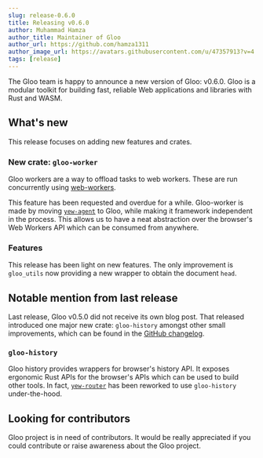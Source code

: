 ```yaml
---
slug: release-0.6.0 
title: Releasing v0.6.0 
author: Muhammad Hamza 
author_title: Maintainer of Gloo
author_url: https://github.com/hamza1311
author_image_url: https://avatars.githubusercontent.com/u/47357913?v=4
tags: [release]
---
```


The Gloo team is happy to announce a new version of Gloo: v0.6.0. Gloo is a modular toolkit for building fast, reliable
Web applications and libraries with Rust and WASM.

## What's new

This release focuses on adding new features and crates.

### New crate: `gloo-worker`

Gloo workers are a way to offload tasks to web workers. These are run concurrently using
[web-workers](https://developer.mozilla.org/en-US/docs/Web/API/Web_Workers_API/Using_web_workers).

This feature has been requested and overdue for a while. Gloo-worker is made by 
moving [`yew-agent`](https://yew.rs/docs/concepts/agents) to Gloo, while making it framework independent in the process.
This allows us to have a neat abstraction over the browser's Web Workers API which can be consumed from anywhere.

### Features

This release has been light on new features. The only improvement is `gloo_utils` now providing a new wrapper 
to obtain the document `head`.

## Notable mention from last release

Last release, Gloo v0.5.0 did not receive its own blog post. That released introduced one major new crate: `gloo-history`
amongst other small improvements, which can be found in the [GitHub changelog](https://github.com/rustwasm/gloo/releases/tag/0.5.0).

### `gloo-history`

Gloo history provides wrappers for browser's history API. It exposes ergonomic Rust APIs for the browser's APIs which 
can be used to build other tools. In fact, [`yew-router`](https://github.com/yewstack/yew/pull/2239) has been 
reworked to use `gloo-history` under-the-hood.

## Looking for contributors

Gloo project is in need of contributors. It would be really appreciated if you could contribute or raise awareness about
the Gloo project.
